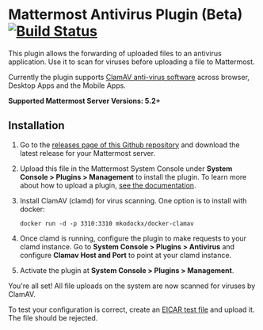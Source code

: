 # Mattermost Antivirus Plugin (Beta) [![Build Status](https://travis-ci.org/mattermost/mattermost-plugin-antivirus.svg?branch=master)](https://travis-ci.org/mattermost/mattermost-plugin-antivirus)

This plugin allows the forwarding of uploaded files to an antivirus application. Use it to scan for viruses before uploading a file to Mattermost.

Currently the plugin supports [ClamAV anti-virus software](https://www.clamav.net/) across browser, Desktop Apps and the Mobile Apps.

**Supported Mattermost Server Versions: 5.2+**

## Installation

1. Go to the [releases page of this Github repository](https://github.com/mattermost/mattermost-plugin-antivirus/releases) and download the latest release for your Mattermost server.
2. Upload this file in the Mattermost System Console under **System Console > Plugins > Management** to install the plugin. To learn more about how to upload a plugin, [see the documentation](https://docs.mattermost.com/administration/plugins.html#plugin-uploads).
3. Install ClamAV (clamd) for virus scanning. One option is to install with docker:

   ```
   docker run -d -p 3310:3310 mkodockx/docker-clamav
   ```

4. Once clamd is running, configure the plugin to make requests to your clamd instance. Go to **System Console > Plugins > Antivirus** and configure **Clamav Host and Port** to point at your clamd instance.
5. Activate the plugin at **System Console > Plugins > Management**.

You're all set! All file uploads on the system are now scanned for viruses by ClamAV.

To test your configuration is correct, create an [EICAR test file](https://www.eicar.org/86-0-Intended-use.html) and upload it. The file should be rejected.
